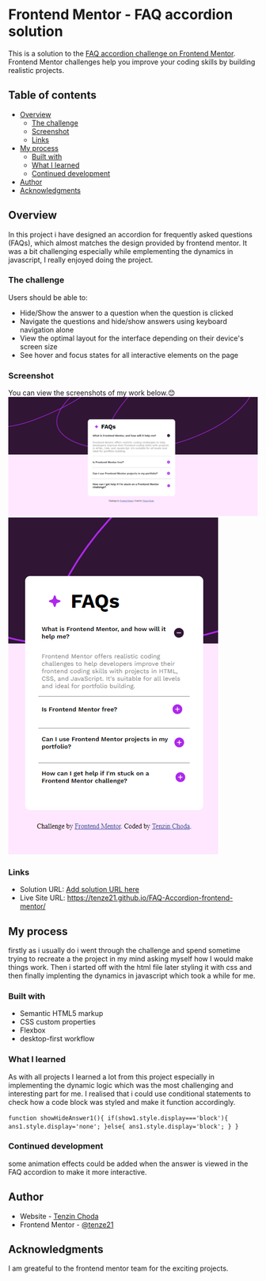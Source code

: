 # Frontend Mentor - FAQ accordion solution

This is a solution to the [FAQ accordion challenge on Frontend Mentor](https://www.frontendmentor.io/challenges/faq-accordion-wyfFdeBwBz). Frontend Mentor challenges help you improve your coding skills by building realistic projects. 

## Table of contents

- [Overview](#overview)
  - [The challenge](#the-challenge)
  - [Screenshot](#screenshot)
  - [Links](#links)
- [My process](#my-process)
  - [Built with](#built-with)
  - [What I learned](#what-i-learned)
  - [Continued development](#continued-development)
- [Author](#author)
- [Acknowledgments](#acknowledgments)


## Overview
In this project i have designed an accordion for frequently asked questions (FAQs), which almost matches the design provided by frontend mentor. It was a bit challenging especially while emplementing the dynamics in javascript, I really enjoyed doing the project.

### The challenge

Users should be able to:

- Hide/Show the answer to a question when the question is clicked
- Navigate the questions and hide/show answers using keyboard navigation alone
- View the optimal layout for the interface depending on their device's screen size
- See hover and focus states for all interactive elements on the page

### Screenshot
You can view the screenshots of my work below.😊
![](./desktopDesign.png)
![](./mobileDesign.png)


### Links

- Solution URL: [Add solution URL here](https://your-solution-url.com)
- Live Site URL: https://tenze21.github.io/FAQ-Accordion-frontend-mentor/

## My process
firstly as i usually do i went through the challenge and spend sometime trying to recreate a the project in my mind asking myself how I would make things work. Then i started off with the html file later styling it with css and then finally implenting the dynamics in javascript which took a while for me.

### Built with

- Semantic HTML5 markup
- CSS custom properties
- Flexbox
- desktop-first workflow

### What I learned

As with all projects I learned a lot from this project especially in implementing the dynamic logic which was the most challenging and interesting part for me. I realised that i could use conditional statements to check how a code block was styled and make it function accordingly.

`function showHideAnswer1(){
    if(show1.style.display==='block'){
        ans1.style.display='none';
    }else{
        ans1.style.display='block';
    }
}`


### Continued development

some animation effects could be added when the answer is viewed in the FAQ accordion to make it more interactive. 

## Author

- Website - [Tenzin Choda](https://www.your-site.com)
- Frontend Mentor - [@tenze21](https://www.frontendmentor.io/profile/yourusername)


## Acknowledgments

I am greateful to the frontend mentor team for the exciting projects.

